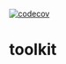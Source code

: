 [![codecov](https://codecov.io/gh/easy-model-fusion/sdk/graph/badge.svg?token=Q7AHI677S8)](https://codecov.io/gh/easy-model-fusion/sdk)

# toolkit